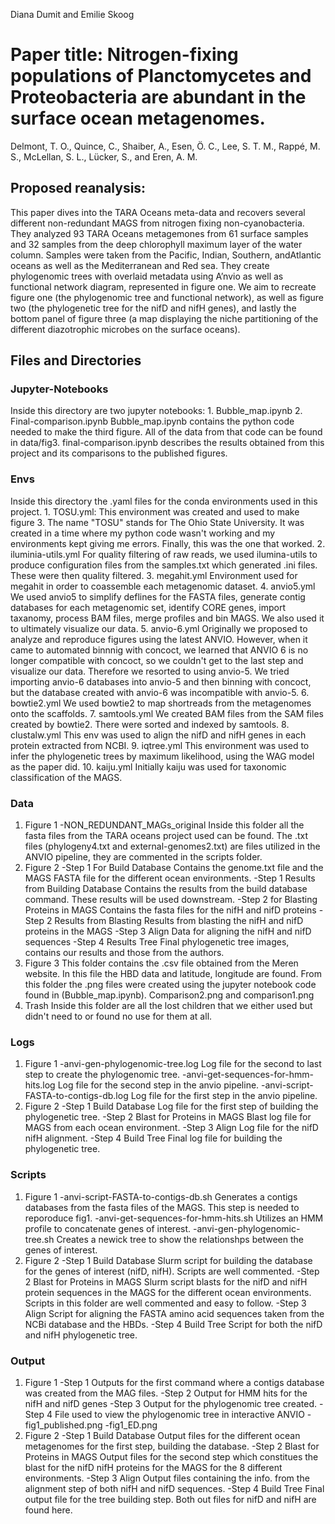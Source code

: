 Diana Dumit and Emilie Skoog

# Paper title: Nitrogen-fixing populations of Planctomycetes and Proteobacteria are abundant in the surface ocean metagenomes.

Delmont, T. O., Quince, C., Shaiber, A., Esen, Ö. C., Lee, S. T. M., Rappé, M. S., McLellan, S. L., Lücker, S., and Eren, A. M.

## Proposed reanalysis:

This paper dives into the TARA Oceans meta-data and recovers several different non-redundant MAGS from nitrogen fixing non-cyanobacteria. They analyzed 93 TARA Oceans metagemones from 61 surface samples and 32 samples from the deep chlorophyll maximum layer of the water column. Samples were taken from the Pacific, Indian, Southern, andAtlantic oceans as well as the Mediterranean and Red sea. They create phylogenomic trees with overlaid metadata using A’nvio as well as functional network diagram, represented in figure one. We aim to recreate figure one (the phylogenomic tree and functional network), as well as figure two (the phylogenetic tree for the nifD and nifH genes), and lastly the bottom panel of figure three (a map displaying the niche partitioning of the different diazotrophic microbes on the surface oceans).

## Files and Directories

### Jupyter-Notebooks

Inside this directory are two jupyter notebooks:
	1. Bubble_map.ipynb
	2. Final-comparison.ipynb
Bubble_map.ipynb contains the python code needed to make the third figure. All of the data from that code can be found in data/fig3.
final-comparison.ipynb describes the results obtained from this project and its comparisons to the published figures.

### Envs

Inside this directory the .yaml files for the conda environments used in this project.
	1. TOSU.yml:
This environment was created and used to make figure 3. The name "TOSU" stands for The Ohio State University. It was created in a time where my python code wasn't working and my environments kept giving me errors. Finally, this was the one that worked.
	2. iluminia-utils.yml
For quality filtering of raw reads, we used ilumina-utils to produce configuration files from the samples.txt which generated .ini files. These were then quality filtered.
	3. megahit.yml
Environment used for megahit in order to coassemble each metagenomic dataset.
	4. anvio5.yml 
We used anvio5 to simplify deflines for the FASTA files, generate contig databases for each metagenomic set, identify CORE genes, import taxanomy, process BAM files, merge profiles and bin MAGS. We also used it to ultimately visualize our data.
	5. anvio-6.yml
Originally we proposed to analyze and reproduce figures using the latest ANVIO. However, when it came to automated binnnig with concoct, we learned that ANVIO 6 is no longer compatible with concoct, so we couldn't get to the last step and visualize our data. Therefore we resorted to using anvio-5. We tried importing anvio-6 databases into anvio-5 and then binning with concoct, but the database created with anvio-6 was incompatible with anvio-5.
	6. bowtie2.yml
We used bowtie2 to map shortreads from the metagenomes onto the scaffolds.
	7. samtools.yml
We created BAM files from the SAM files created by bowtie2. There were sorted and indexed by samtools.
	8. clustalw.yml
This env was used to align the nifD and nifH genes in each protein extracted from NCBI. 
	9. iqtree.yml
This environment was used to infer the phylogenetic trees by maximum likelihood, using the WAG model as the paper did.
	10. kaiju.yml
Initially kaiju was used for taxonomic classification of the MAGS.

### Data

1. Figure 1
	-NON_REDUNDANT_MAGs_original
		Inside this folder all the fasta files from the TARA oceans project used can be found. The .txt files (phylogeny4.txt and external-genomes2.txt) are files utilized in the ANVIO pipeline, they are commented in the scripts folder.
2. Figure 2
	-Step 1 For Build Database
		Contains the genome.txt file and the MAGS FASTA file for the different ocean environments.
	-Step 1 Results from Building Database
		Contains the results from the build database command. These results will be used downstream.
	-Step 2 for Blasting Proteins in MAGS
		Contains the fasta files for the nifH and nifD proteins
	-Step 2 Results from Blasting
		Results from blasting the nifH and nifD proteins in the MAGS
	-Step 3 Align
		Data for aligning the nifH and nifD sequences
	-Step 4 Results Tree
		Final phylogenetic tree images, contains our results and those from the authors.
3. Figure 3
	This folder contains the .csv file obtained from the Meren website. In this file the HBD data and latitude, longitude are found. From this folder the .png files were created using the jupyter notebook code found in (Bubble_map.ipynb). Comparison2.png and comparison1.png 
4. Trash
	Inside this folder are all the lost children that we either used but didn't need to or found no use for them at all.

### Logs

1. Figure 1
	-anvi-gen-phylogenomic-tree.log
		Log file for the second to last step to create the phylogenomic tree.
	-anvi-get-sequences-for-hmm-hits.log
		Log file for the second step in the anvio pipeline.
	-anvi-script-FASTA-to-contigs-db.log
		Log file for the first step in the anvio pipeline.
2. Figure 2
	-Step 1 Build Database
		Log file for the first step of building the phylogenetic tree. 
	-Step 2 Blast for Proteins in MAGS
		Blast log file for MAGS from each ocean environment.
	-Step 3 Align
		Log file for the nifD nifH alignment.
	-Step 4 Build Tree
		Final log file for building the phylogenetic tree.

### Scripts

1. Figure 1
	-anvi-script-FASTA-to-contigs-db.sh
		Generates a contigs databases from the fasta files of the MAGS. This step is needed to reporoduce fig1.
	-anvi-get-sequences-for-hmm-hits.sh
		Utilizes an HMM profile to concatenate genes of interest.
	-anvi-gen-phylogenomic-tree.sh
		Creates a newick tree to show the relationshps between the genes of interest.
2. Figure 2
	-Step 1 Build Database
		Slurm script for building the database for the genes of interest (nifD, nifH). Scripts are well commented.
	-Step 2 Blast for Proteins in MAGS
		Slurm script blasts for the nifD and nifH protein sequences in the MAGS for the different ocean environments. Scripts in this folder are well commented and easy to follow.
	-Step 3 Align
		Script for aligning the FASTA amino acid sequences taken from the NCBi database and the HBDs.
	-Step 4 Build Tree
		Script for both the nifD and nifH phylogenetic tree.

### Output

1. Figure 1
	-Step 1
		Outputs for the first command where a contigs database was created from the MAG files.
	-Step 2
		Output for HMM hits for the nifH and nifD genes
	-Step 3
		Output for the phylogenomic tree created.
	-Step 4
		File used to view the phylogenomic tree in interactive ANVIO
	-fig1_published.png
	-fig1_ED.png
2. Figure 2
	-Step 1 Build Database
		Output files for the different ocean metagenomes for the first step, building the database.
	-Step 2 Blast for Proteins in MAGS
		Output files for the second step which constitues the blast for the nifD nifH proteins for the MAGS for the 8 different environments.
	-Step 3 Align
		Output files containing the info. from the alignment step of both nifH and nifD sequences.
	-Step 4 Build Tree
		Final output file for the tree building step. Both out files for nifD and nifH are found here.
